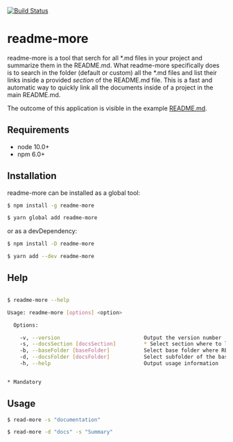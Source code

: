 [![Build Status](https://travis-ci.org/silversonicaxel/readme-more.svg?branch=master)](https://travis-ci.org/silversonicaxel/readme-more)

# readme-more
readme-more is a tool that serch for all *.md files in your project and summarize them in the README.md.
What readme-more specifically does is to search in the folder (default or custom) all the *.md files and list their links inside a provided _section_ of the README.md file.
This is a fast and automatic way to quickly link all the documents inside of a project in the main README.md.

The outcome of this application is visible in the example [README.md](fixtures/README.md).


## Requirements
* node 10.0+
* npm 6.0+

## Installation
readme-more can be installed as a global tool:

```bash
$ npm install -g readme-more

$ yarn global add readme-more
```

or as a devDependency:

```bash
$ npm install -D readme-more

$ yarn add --dev readme-more
```

## Help
```bash

$ readme-more --help

Usage: readme-more [options] <option>

  Options:

    -v, --version                           Output the version number
    -s, --docsSection [docsSection]         * Select section where to list documentation in README.md
    -b, --baseFolder [baseFolder]           Select base folder where README.md is located
    -d, --docsFolder [docsFolder]           Select subfolder of the base folder where documentation is located
    -h, --help                              Output usage information


* Mandatory
```

## Usage

```bash
$ read-more -s "documentation"

$ read-more -d "docs" -s "Summary"
```

